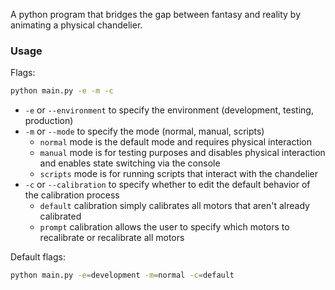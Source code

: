 A python program that bridges the gap between fantasy and reality by animating a physical chandelier.

### Usage

Flags:

```bash
python main.py -e -m -c
```

- `-e` or `--environment` to specify the environment (development, testing, production)
- `-m` or `--mode` to specify the mode (normal, manual, scripts)
  - `normal` mode is the default mode and requires physical interaction
  - `manual` mode is for testing purposes and disables physical interaction and enables state switching via the console
  - `scripts` mode is for running scripts that interact with the chandelier
- `-c` or `--calibration` to specify whether to edit the default behavior of the calibration process
  - `default` calibration simply calibrates all motors that aren't already calibrated
  - `prompt` calibration allows the user to specify which motors to recalibrate or recalibrate all motors

Default flags:

```bash
python main.py -e=development -m=normal -c=default
```
